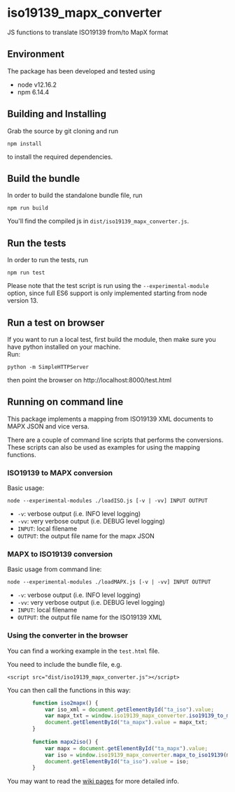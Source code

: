 # iso19139_mapx_converter
JS functions to translate ISO19139 from/to MapX format

## Environment 

The package has been developed and tested using
- node v12.16.2
- npm 6.14.4

## Building and Installing

Grab the source by git cloning and run

```shell
npm install
```

to install the required dependencies.


## Build the bundle

In order to build the standalone bundle file, run

```shell
npm run build
```

You'll find the compiled js in `dist/iso19139_mapx_converter.js`.


## Run the tests

In order to run the tests, run

```shell
npm run test
```

Please note that the test script is run using the `--experimental-module` option,
since full ES6 support is only implemented starting from node version 13.


## Run a test on browser

If you want to run a local test, first build the module, then make sure you have python installed on your machine.  
Run:

```shell
python -m SimpleHTTPServer
```
 
 then point the browser on http://localhost:8000/test.html 


## Running on command line

This package implements a mapping from ISO19139 XML documents to MAPX JSON and vice versa.

There are a couple of command line scripts that performs the conversions. 
These scripts can also be used as examples for using the mapping functions.

### ISO19139 to MAPX conversion

Basic usage:

```
node --experimental-modules ./loadISO.js [-v | -vv] INPUT OUTPUT
```

- `-v`: verbose output (i.e. INFO level logging)
- `-vv`: very verbose output (i.e. DEBUG level logging)
- `INPUT`: local filename
- `OUTPUT`: the output file name for the mapx JSON


### MAPX to ISO19139 conversion

Basic usage from command line:

```
node --experimental-modules ./loadMAPX.js [-v | -vv] INPUT OUTPUT
```

- `-v`: verbose output (i.e. INFO level logging)
- `-vv`: very verbose output (i.e. DEBUG level logging)
- `INPUT`: local filename
- `OUTPUT`: the output file name for the ISO19139 XML

### Using the converter in the browser

You can find a working example in the `test.html` file.

You need to include the bundle file, e.g.

```
<script src="dist/iso19139_mapx_converter.js"></script>
```

You can then call the functions in this way:

```js
        function iso2mapx() {
            var iso_xml = document.getElementById("ta_iso").value;
            var mapx_txt = window.iso19139_mapx_converter.iso19139_to_mapx(iso_xml);
            document.getElementById("ta_mapx").value = mapx_txt;            
        }
        
        function mapx2iso() {
            var mapx = document.getElementById("ta_mapx").value;
            var iso = window.iso19139_mapx_converter.mapx_to_iso19139(mapx);
            document.getElementById("ta_iso").value = iso;            
        }
```


You may want to read the [wiki pages](https://github.com/geosolutions-it/iso19139_mapx_converter/wiki/) for more detailed info.
